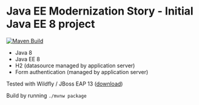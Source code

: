 # Java EE Modernization Story - Initial Java EE 8 project

[![Maven Build](https://github.com/ozimakov-rh/jee-legacy-app/actions/workflows/default.yaml/badge.svg)](https://github.com/ozimakov-rh/jee-legacy-app/actions/workflows/default.yaml)

- Java 8
- Java EE 8
- H2 (datasource managed by application server)
- Form authentication (managed by application server)

Tested with Wildfly / JBoss EAP 13 ([download](https://download.jboss.org/wildfly/13.0.0.Final/wildfly-13.0.0.Final.zip))

Build by running `./mvnw package`
